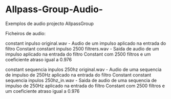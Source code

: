 # Allpass-Group-Audio-
Exemplos de audio projecto AllpassGroup

Ficheiros de audio:

constant inpulso original.wav - Audio de um impulso aplicado na entrada do filtro Constant
constant inpulso 2500 filtrers.wav - Saida de audio de um impulso aplicado na entrada do filtro Constant com 2500 filtros e um coeficiente atraso igual a 0.976

constant sequencia inpulos 250hz original.wav - Audio de uma sequencia de impulso de 250Hz aplicado na entrada do filtro Constant
constant sequencia inpulos 250hz_in.wav - Saida de audio de uma sequencia de impulso de 250Hz aplicado na entrada do filtro Constant com 2500 filtros e um coeficiente atraso igual a 0.976
